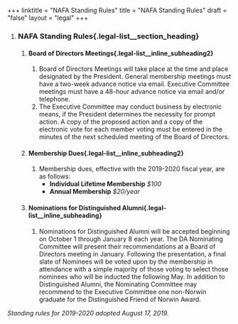 +++
linktitle = "NAFA Standing Rules"
title = "NAFA Standing Rules"
draft = "false"
layout = "legal"
+++

1. ### NAFA Standing Rules{.legal-list__section_heading}
   1. #### Board of Directors Meetings{.legal-list__inline_subheading2}
      1. Board of Directors Meetings will take place at the time and place designated by the President. General membership meetings must have a two-week advance notice via email. Executive Committee meetings must have a 48-hour advance notice via email and/or telephone.
      2. The Executive Committee may conduct business by electronic means, if the President determines the necessity for prompt action. A copy of the proposed action and a copy of the electronic vote for each member voting must be entered in the minutes of the next scheduled meeting of the Board of Directors.
   2. #### Membership Dues{.legal-list__inline_subheading2}
      1. Membership dues, effective with the 2019-2020 fiscal year, are as follows:
         * <b class="legal-list__initial_word">Individual Lifetime Membership</b>	_$100_
         * <b class="legal-list__initial_word">Annual Membership</b> _$20/year_
   3. #### Nominations for Distinguished Alumni{.legal-list__inline_subheading}
      1. Nominations for Distinguished Alumni will be accepted beginning on October 1 through January 8 each year. The DA Nominating Committee will present their recommendations at a Board of Directors meeting in January. Following the presentation, a final slate of Nominees will be voted upon by the membership in attendance with a simple majority of those voting to select those nominees who will be inducted the following May. In addition to Distinguished Alumni, the Nominating Committee may recommend to the Executive Committee one non-Norwin graduate for the Distinguished Friend of Norwin Award.

*Standing rules for 2019-2020 adopted August 17, 2019.*
